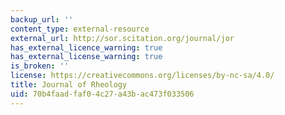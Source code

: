 ```yaml
---
backup_url: ''
content_type: external-resource
external_url: http://sor.scitation.org/journal/jor
has_external_licence_warning: true
has_external_license_warning: true
is_broken: ''
license: https://creativecommons.org/licenses/by-nc-sa/4.0/
title: Journal of Rheology
uid: 70b4faad-faf0-4c27-a43b-ac473f033506
---
```

